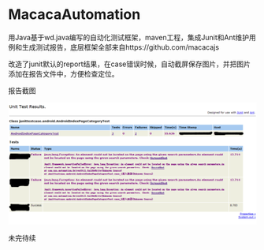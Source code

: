 # MacacaAutomation
用Java基于wd.java编写的自动化测试框架，maven工程，集成Junit和Ant维护用例和生成测试报告，底层框架全部来自https://github.com/macacajs

改造了junit默认的report结果，在case错误时候，自动截屏保存图片，并把图片添加在报告文件中，方便检查定位。

报告截图

![report](./report/img/report1.png)

未完待续
